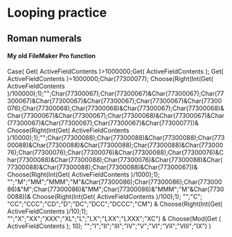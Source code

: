 # Looping practice

## Roman numerals
#### My old FileMaker Pro function
Case(
Get( ActiveFieldContents )>1000000;Get( ActiveFieldContents );
Get( ActiveFieldContents )=1000000;Char(77300077);
Choose(Right(Int(Get( ActiveFieldContents )/100000);1);"";Char(77300067);Char(77300067)&Char(77300067);Char(77300067)&Char(77300067)&Char(77300067);Char(77300067)&Char(77300076);Char(77300068);Char(77300068)&Char(77300067);Char(77300068)&Char(77300067)&Char(77300067);Char(77300068)&Char(77300067)&Char(77300067)&Char(77300067);Char(77300067)&Char(77300077))&
Choose(Right(Int(Get( ActiveFieldContents )/10000);1);"";Char(77300088);Char(77300088)&Char(77300088);Char(77300088)&Char(77300088)&Char(77300088);Char(77300088)&Char(77300076);Char(77300076);Char(77300076)&Char(77300088);Char(77300076)&Char(77300088)&Char(77300088);Char(77300076)&Char(77300088)&Char(77300088)&Char(77300088);Char(77300088)&Char(77300067))&
Choose(Right(Int(Get( ActiveFieldContents )/1000);1);
"";"M";"MM";"MMM";"M"&Char(77300086);Char(77300086);Char(77300086)&"M";Char(77300086)&"MM";Char(77300086)&"MMM";"M"&Char(77300088))&
Choose(Right(Int(Get( ActiveFieldContents )/100);1);
"";"C"; "CC";"CCC";"CD";"D";"DC";"DCC";"DCCC";"CM") &
Choose(Right(Int(Get( ActiveFieldContents )/10);1);
"";"X";"XX";"XXX";"XL";"L";"LX";"LXX";"LXXX";"XC") &
Choose(Mod(Get ( ActiveFieldContents ); 10);
"";"I";"II";"III";"IV";"V";"VI";"VII";"VIII";"IX")
)